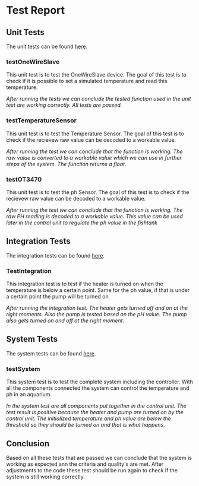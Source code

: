 # Test Report

## Unit Tests
The unit tests can be found [here](unit_tests.py).
### testOneWireSlave
This unit test is to test the OneWireSlave device. The goal of this test is to check if it is possible to set a simulated temperature and read this temperature.

*After running the tests we can conclude the tested function used in the unit test are working correctly. All tests are passed.*

### testTemperatureSensor
This unit test is to test the Temperature Sensor. The goal of this test is to check if the recievew raw value can be decoded to a workable value.

*After running the test we can conclude that the function is working. The raw value is converted to a workable value which we can use in further steps of the system. The function returns a float.*

### testOT3470
This unit test is to test the ph Sensor. The goal of this test is to check if the recievew raw value can be decoded to a workable value.

*After running the test we can conclude that the function is working. The raw PH reading is decoded to a workable value. This value can be used later in the control unit to regulate the ph value in the fishtank*

## Integration Tests
The integration tests can be found [here](integration_tests.py).
### TestIntegration
This integration test is to test if the heater is turned on when the temperature is below a certain point. Same for the ph value, if that is under a certain point the pump will be turned on

*After running the integration test. The heater gets turned off and on at the right moments. Also the pump is tested based on the pH value. The pump also gets turned on and off at the right moment.* 

## System Tests
The system tests can be found [here](system_test.py).
### testSystem
This system test is to test the complete system including the controller. With all the components connected the system can control the temperature and ph in an aquarium.

*In the system test are all components put together in the control unit. The test result is positive because the heater and pump are turned on by the control unit. The initialized temperature and ph value are below the threshold so they should be turned on and that is what happens.* 


## Conclusion
Based on all these tests that are passed we can conclude that the system is working as expected ann the criteria and quality's are met. After adjustments to the code these test should be run again to check if the system is still working correctly. 